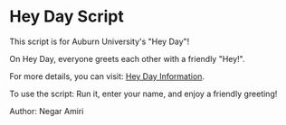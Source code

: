 # Hey Day Script

This script is for Auburn University's "Hey Day"! 

On Hey Day, everyone greets each other with a friendly "Hey!". 

For more details, you can visit: [Hey Day Information](http://sga.auburn.edu/hey-day/).

To use the script:
Run it, enter your name, and enjoy a friendly greeting!

Author: Negar Amiri
